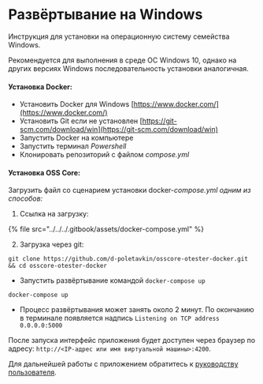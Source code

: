 # Развёртывание на Windows

Инструкция для установки на операционную систему семейства Windows.

Рекомендуется для выполнения в среде ОС Windows 10, однако на других версиях Windows последовательность установки аналогичная.

#### **Установка Docker:**

* Установить Docker для Windows [https://www.docker.com/](https://www.docker.com/)
* Установить Git если не установлен [https://git-scm.com/download/win](https://git-scm.com/download/win)
* Запустить Docker на компьютере
* Запустить терминал _Powershell_
* Клонировать репозиторий с файлом _compose.yml_

#### **Установка OSS Core:**

Загрузить файл со сценарием установки docker-_compose.yml одним из способов:_

1. Ссылка на загрузку:

{% file src="../../../.gitbook/assets/docker-compose.yml" %}

2. Загрузка через git:

```
git clone https://github.com/d-poletavkin/osscore-otester-docker.git && cd osscore-otester-docker
```

* Запустить развёртывание командой `docker-compose up`

```
docker-compose up
```

* Процесс развёртывания может занять около 2 минут. По окончанию в терминале появляется надпись `Listening on TCP address 0.0.0.0:5000`

После запуска интерфейс приложения будет доступен через браузер по адресу: `http://<IP-адрес или имя виртуальной машины>:4200`.

Для дальнейшей работы с приложением обратитесь к [руководству пользователя](../user-guide.md).
